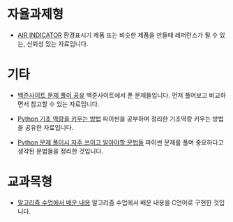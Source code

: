 
# 자율과제형
- [AIR INDICATOR](https://github.com/qorwp37/AIR_INDICATOR)
환경표시기 제품 또는 비슷한 제품을 만들때 레퍼런스가 될 수 있는, 신뢰성 있는 자료입니다.

# 기타
- [백준사이트 문제 풀이 공유](https://github.com/qorwp37/BeginnerLevel_Problem_fromBaekjoon.github.io)
백준사이트에서 푼 문제들입니다. 먼저 풀어보고 비교하면서 참고할 수 있는 자료입니다.

- [Python 기초 역량을 키우는 방법](https://github.com/qorwp37/Intermediate-level_SamsungSWPython.github.io)
파이썬을 공부하며 정리한 기초역량 키우는 방법을 공유한 자료입니다.

- [Python 문제 풀이시 자주 쓰이고 알아야할 문법들](https://github.com/qorwp37/Python-Tutorial-.github.io)
파이썬 문제를 풀며 중요하다고 생각된 문법들을 정리한 것입니다.

# 교과목형
- [알고리즘 수업에서 배운 내용](https://github.com/qorwp37/C_Algorithm.github.io)
알고리즘 수업에서 배운 내용을 C언어로 구현한 것입니다.

